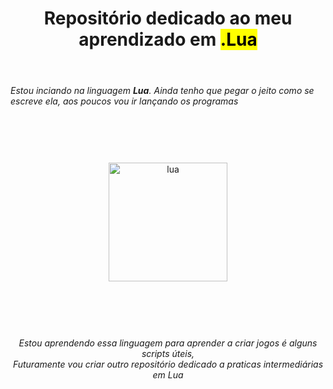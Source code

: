 <header><h1>Repositório dedicado ao meu aprendizado em <mark>.Lua</mark></h1></header>
<em>Estou inciando na linguagem <strong>Lua</strong>.</em>
<em>Ainda tenho que pegar o jeito como se escreve ela, aos poucos vou ir lançando os programas </em>
<br>
<div align = "center">
<a href="https://www.lua.org/manual/5.3/" target="_blank"><img style="margin: 90px" src="https://skillicons.dev/icons?i=lua&theme=dark&perline=15" alt="lua" height="190" /></a>  
</div>
<div align = "center">
<em>Estou aprendendo essa linguagem para aprender a criar jogos é alguns scripts úteis,</em>
<br>
<em>Futuramente vou criar outro repositório dedicado a praticas intermediárias em Lua</em>
</div>
